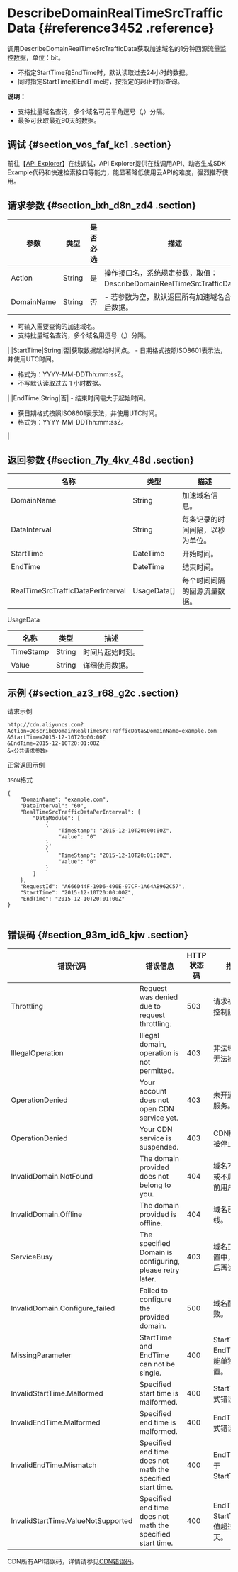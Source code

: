 # DescribeDomainRealTimeSrcTrafficData {#reference3452 .reference}

调用DescribeDomainRealTimeSrcTrafficData获取加速域名的1分钟回源流量监控数据，单位：bit。

-   不指定StartTime和EndTime时，默认读取过去24小时的数据。
-   同时指定StartTime和EndTime时，按指定的起止时间查询。

**说明：** 

-   支持批量域名查询，多个域名可用半角逗号（,）分隔。
-   最多可获取最近90天的数据。

## 调试 {#section_vos_faf_kc1 .section}

前往【[API Explorer](https://api.aliyun.com/#/?product=Cdn&api=DescribeDomainRealTimeSrcTrafficData)】在线调试，API Explorer提供在线调用API、动态生成SDK Example代码和快速检索接口等能力，能显著降低使用云API的难度，强烈推荐使用。

## 请求参数 {#section_ixh_d8n_zd4 .section}

|参数|类型|是否必选|描述|
|--|--|----|--|
|Action|String|是|操作接口名，系统规定参数，取值：DescribeDomainRealTimeSrcTrafficData。|
|DomainName|String|否| -   若参数为空，默认返回所有加速域名合并后数据。
-   可输入需要查询的加速域名。
-   支持批量域名查询，多个域名用逗号（,）分隔。

 |
|StartTime|String|否|获取数据起始时间点。 -   日期格式按照ISO8601表示法，并使用UTC时间。
-   格式为：YYYY-MM-DDThh:mm:ssZ。
-   不写默认读取过去 1 小时数据。

 |
|EndTime|String|否| -   结束时间需大于起始时间。
-   获日期格式按照ISO8601表示法，并使用UTC时间。
-   格式为：YYYY-MM-DDThh:mm:ssZ。

 |

## 返回参数 {#section_7ly_4kv_48d .section}

|名称|类型|描述|
|--|--|--|
|DomainName|String|加速域名信息。|
|DataInterval|String|每条记录的时间间隔，以秒为单位。|
|StartTime|DateTime|开始时间。|
|EndTime|DateTime|结束时间。|
|RealTimeSrcTrafficDataPerInterval|UsageData\[\]|每个时间间隔的回源流量数据。|

UsageData

|名称|类型|描述|
|--|--|--|
|TimeStamp|String|时间片起始时刻。|
|Value|String|详细使用数据。|

## 示例 {#section_az3_r68_g2c .section}

请求示例

``` {#codeblock_1c8_w4h_0v8}
http://cdn.aliyuncs.com?Action=DescribeDomainRealTimeSrcTrafficData&DomainName=example.com
&StartTime=2015-12-10T20:00:00Z
&EndTime=2015-12-10T20:01:00Z
&<公共请求参数>
```

正常返回示例

`JSON`格式

``` {#codeblock_jcb_qgz_exb .language-json}
{
    "DomainName": "example.com",
    "DataInterval": "60",
    "RealTimeSrcTrafficDataPerInterval": {
        "DataModule": [
            {
                "TimeStamp": "2015-12-10T20:00:00Z",
                "Value": "0"
            },
            {
                "TimeStamp": "2015-12-10T20:01:00Z",
                "Value": "0"
            }
        ]
    },
    "RequestId": "A666D44F-19D6-490E-97CF-1A64AB962C57",
    "StartTime": "2015-12-10T20:00:00Z",
    "EndTime": "2015-12-10T20:01:00Z"
}
			
```

## 错误码 {#section_93m_id6_kjw .section}

|错误代码|错误信息|HTTP 状态码|描述|
|----|----|--------|--|
|Throttling|Request was denied due to request throttling.|503|请求被流量控制限制。|
|IllegalOperation|Illegal domain, operation is not permitted.|403|非法域名，无法操作。|
|OperationDenied|Your account does not open CDN service yet.|403|未开通CDN服务。|
|OperationDenied|Your CDN service is suspended.|403|CDN服务已被停止。|
|InvalidDomain.NotFound|The domain provided does not belong to you.|404|域名不存在或不属于当前用户。|
|InvalidDomain.Offline|The domain provided is offline.|404|域名已下线。|
|ServiceBusy|The specified Domain is configuring, please retry later.|403|域名正在配置中，请稍后再试。|
|InvalidDomain.Configure\_failed|Failed to configure the provided domain.|500|域名配置失败。|
|MissingParameter|StartTime and EndTime can not be single.|400|StartTime和EndTime不能单独设置。|
|InvalidStartTime.Malformed|Specified start time is malformed.|400|StartTime格式错误。|
|InvalidEndTime.Malformed|Specified end time is malformed.|400|EndTime格式错误。|
|InvalidEndTime.Mismatch|Specified end time does not math the specified start time.|400|EndTime小于StartTime。|
|InvalidStartTime.ValueNotSupported|Specified end time does not math the specified start time.|400|EndTime和StartTime差值超过90天。|

CDN所有API错误码，详情请参见[CDN错误码](https://error-center.aliyun.com/status/product/Cdn)。

